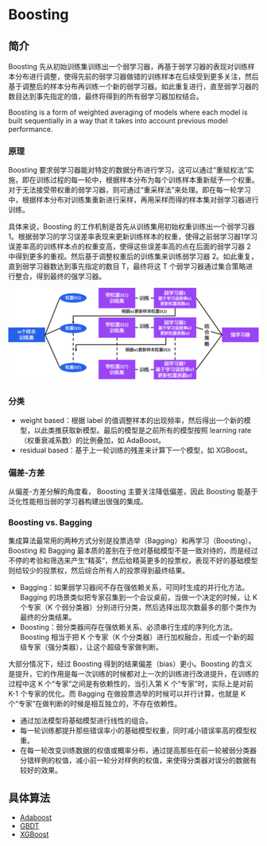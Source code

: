 # Boosting

## 简介

Boosting 先从初始训练集训练出一个弱学习器，再基于弱学习器的表现对训练样本分布进行调整，使得先前的弱学习器做错的训练样本在后续受到更多关注，然后基于调整后的样本分布再训练一个新的弱学习器。如此重复进行，直至弱学习器的数目达到事先指定的值，最终将得到的所有弱学习器加权结合。

Boosting is a form of weighted averaging of models where each model is built sequentially in a way that it takes into account previous model performance. 

### 原理

Boosting 要求弱学习器能对特定的数据分布进行学习，这可以通过“重赋权法”实施，即在训练过程的每一轮中，根据样本分布为每个训练样本重新赋予一个权重。对于无法接受带权重的弱学习器，则可通过“重采样法”来处理。即在每一轮学习中，根据样本分布对训练集重新进行采样，再用采样而得的样本集对弱学习器进行训练。

具体来说，Boosting 的工作机制是首先从训练集用初始权重训练出一个弱学习器 1。根据弱学习的学习误差率表现来更新训练样本的权重，使得之前弱学习器1学习误差率高的训练样本点的权重变高，使得这些误差率高的点在后面的弱学习器 2 中得到更多的重视。然后基于调整权重后的训练集来训练弱学习器 2。如此重复，直到弱学习器数达到事先指定的数目 T，最终将这 T 个弱学习器通过集合策略进行整合，得到最终的强学习器。

<img src="figures/image-20211026105916666.png" alt="image-20211026105916666" style="zoom:50%;" />

### 分类

- weight based：根据 label 的值调整样本的出现频率，然后得出一个新的模型，以此类推获取新模型。最后的模型是之前所有的模型按照 learning rate（权重衰减系数）的比例叠加，如 AdaBoost。
- residual based：基于上一轮训练的残差来计算下一个模型，如 XGBoost。

### 偏差-方差

从偏差-方差分解的角度看， Boosting 主要关注降低偏差，因此 Boosting 能基于泛化性能相当弱的学习器构建出很强的集成。

### Boosting vs. Bagging

集成算法最常用的两种方式分别是投票选举（Bagging）和再学习（Boosting）。Boosting 和 Bagging 最本质的差别在于他对基础模型不是一致对待的，而是经过不停的考验和筛选来产生“精英”，然后给精英更多的投票权，表现不好的基础模型则给较少的投票权，然后综合所有人的投票得到最终结果。

- Bagging：如果弱学习器间不存在强依赖关系，可同时生成的并行化方法。Bagging 的场景类似把专家召集到一个会议桌前，当做一个决定的时候，让 K 个专家（K 个弱分类器）分别进行分类，然后选择出现次数最多的那个类作为最终的分类结果。
- Boosting：弱分类器间存在强依赖关系、必须串行生成的序列化方法。Boosting 相当于把 K 个专家（K 个分类器）进行加权融合，形成一个新的超级专家（强分类器），让这个超级专家做判断。

大部分情况下，经过 Boosting 得到的结果偏差（bias）更小。Boosting  的含义是提升，它的作用是每一次训练的时候都对上一次的训练进行改进提升，在训练的过程中这 K 个“专家”之间是有依赖性的，当引入第 K 个“专家”时，实际上是对前 K-1 个专家的优化。而 Bagging 在做投票选举的时候可以并行计算，也就是 K 个“专家”在做判断的时候是相互独立的，不存在依赖性。

- 通过加法模型将基础模型进行线性的组合。
- 每一轮训练都提升那些错误率小的基础模型权重，同时减小错误率高的模型权重。
- 在每一轮改变训练数据的权值或概率分布，通过提高那些在前一轮被弱分类器分错样例的权值，减小前一轮分对样例的权值，来使得分类器对误分的数据有较好的效果。

## 具体算法

- [Adaboost](10_adaboost/README.md)
- [GBDT](30_gbdt/README.md)
- [XGBoost](32_xgboost/README.md) 